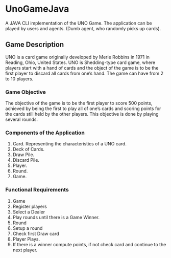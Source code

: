 # UnoGameJava
A JAVA CLI implementation of the UNO Game.
The application can be played by users and agents. (Dumb agent, who randomly picks up cards).

## Game Description

UNO is a card game originally developed by Merle Robbins in 1971 in Reading, Ohio, United States. UNO is Shedding-type card game, where players start with a hand of cards and the object of the game is to be the first player to discard all cards from one’s hand. The game can have from 2 to 10 players.

### Game Objective

The objective of the game is to be the first player to score 500 points, achieved by being the first to play all of one’s cards and scoring points for the cards still held by the other players. This objective is done by playing several rounds.

### Components of the Application

1. Card. Representing the characteristics of a UNO card.
2. Deck of Cards.
3. Draw Pile.
4. Discard Pile.
3. Player.
4. Round.
5. Game.

### Functional Requirements

1. Game
  1. Register players
  2. Select a Dealer
  3. Play rounds until there is a Game Winner.
2. Round
  1. Setup a round
  2. Check first Draw card
  3. Player Plays.
  4. If there is a winner compute points, if not check card and continue to the next player.
